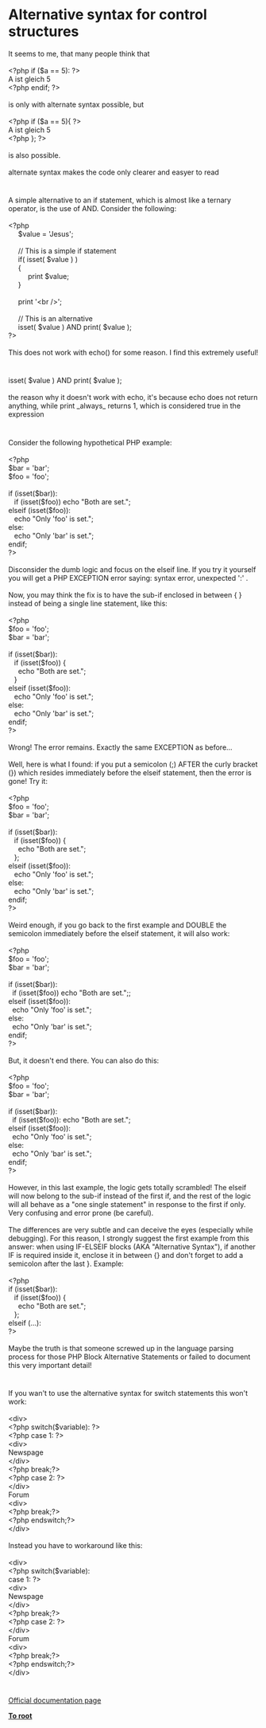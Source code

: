 # Alternative syntax for control structures




<div class="phpcode"><span class="html">
It seems to me, that many people think that<br><br><span class="default">&lt;?php </span><span class="keyword">if (</span><span class="default">$a </span><span class="keyword">== </span><span class="default">5</span><span class="keyword">): </span><span class="default">?&gt;<br></span>A ist gleich 5<br><span class="default">&lt;?php </span><span class="keyword">endif; </span><span class="default">?&gt;<br></span><br>is only with alternate syntax possible, but <br><br><span class="default">&lt;?php </span><span class="keyword">if (</span><span class="default">$a </span><span class="keyword">== </span><span class="default">5</span><span class="keyword">){ </span><span class="default">?&gt;<br></span>A ist gleich 5<br><span class="default">&lt;?php </span><span class="keyword">}; </span><span class="default">?&gt;<br></span><br>is also possible.<br><br>alternate syntax makes the code only clearer and easyer to read</span>
</div>
  

#


<div class="phpcode"><span class="html">
A simple alternative to an if statement, which is almost like a ternary operator, is the use of AND. Consider the following:<br><br><span class="default">&lt;?php<br>&#xA0; &#xA0;&#xA0; $value </span><span class="keyword">= </span><span class="string">&apos;Jesus&apos;</span><span class="keyword">;<br><br>&#xA0; &#xA0;&#xA0; </span><span class="comment">// This is a simple if statement<br>&#xA0; &#xA0;&#xA0; </span><span class="keyword">if( isset( </span><span class="default">$value </span><span class="keyword">) )<br>&#xA0; &#xA0;&#xA0; {<br>&#xA0; &#xA0; &#xA0; &#xA0; &#xA0; print </span><span class="default">$value</span><span class="keyword">;<br>&#xA0; &#xA0;&#xA0; }<br><br>&#xA0; &#xA0;&#xA0; print </span><span class="string">&apos;&lt;br /&gt;&apos;</span><span class="keyword">;<br><br>&#xA0; &#xA0;&#xA0; </span><span class="comment">// This is an alternative<br>&#xA0; &#xA0;&#xA0; </span><span class="keyword">isset( </span><span class="default">$value </span><span class="keyword">) AND print( </span><span class="default">$value </span><span class="keyword">);<br></span><span class="default">?&gt;<br></span><br>This does not work with echo() for some reason. I find this extremely useful!</span>
</div>
  

#


<div class="phpcode"><span class="html">
isset( $value ) AND print( $value );<br><br>the reason why it doesn&apos;t work with echo, it&apos;s because echo does not return anything, while print _always_ returns 1, which is considered true in the expression</span>
</div>
  

#


<div class="phpcode"><span class="html">
Consider the following hypothetical PHP example:<br><br><span class="default">&lt;?php<br>$bar </span><span class="keyword">= </span><span class="string">&apos;bar&apos;</span><span class="keyword">;<br></span><span class="default">$foo </span><span class="keyword">= </span><span class="string">&apos;foo&apos;</span><span class="keyword">;<br><br>if (isset(</span><span class="default">$bar</span><span class="keyword">)):<br>&#xA0;&#xA0; if (isset(</span><span class="default">$foo</span><span class="keyword">)) echo </span><span class="string">&quot;Both are set.&quot;</span><span class="keyword">;<br>elseif (isset(</span><span class="default">$foo</span><span class="keyword">)):<br>&#xA0;&#xA0; echo </span><span class="string">&quot;Only &apos;foo&apos; is set.&quot;</span><span class="keyword">;<br>else:<br>&#xA0;&#xA0; echo </span><span class="string">&quot;Only &apos;bar&apos; is set.&quot;</span><span class="keyword">;<br>endif;<br></span><span class="default">?&gt;<br></span><br>Disconsider the dumb logic and focus on the elseif line. If you try it yourself you will get a PHP EXCEPTION error saying: syntax error, unexpected &apos;:&apos; .<br><br>Now, you may think the fix is to have the sub-if enclosed in between { } instead of being a single line statement, like this:<br><br><span class="default">&lt;?php<br>$foo </span><span class="keyword">= </span><span class="string">&apos;foo&apos;</span><span class="keyword">;<br></span><span class="default">$bar </span><span class="keyword">= </span><span class="string">&apos;bar&apos;</span><span class="keyword">;<br><br>if (isset(</span><span class="default">$bar</span><span class="keyword">)):<br>&#xA0;&#xA0; if (isset(</span><span class="default">$foo</span><span class="keyword">)) {<br>&#xA0; &#xA0;&#xA0; echo </span><span class="string">&quot;Both are set.&quot;</span><span class="keyword">;<br>&#xA0;&#xA0; }<br>elseif (isset(</span><span class="default">$foo</span><span class="keyword">)):<br>&#xA0;&#xA0; echo </span><span class="string">&quot;Only &apos;foo&apos; is set.&quot;</span><span class="keyword">;<br>else:<br>&#xA0;&#xA0; echo </span><span class="string">&quot;Only &apos;bar&apos; is set.&quot;</span><span class="keyword">;<br>endif;<br></span><span class="default">?&gt;<br></span><br>Wrong! The error remains. Exactly the same EXCEPTION as before...<br>&#xA0; &#xA0; <br>Well, here is what I found: if you put a semicolon (;) AFTER the curly bracket (}) which resides immediately before the elseif statement, then the error is gone! Try it:<br><br><span class="default">&lt;?php<br>$foo </span><span class="keyword">= </span><span class="string">&apos;foo&apos;</span><span class="keyword">;<br></span><span class="default">$bar </span><span class="keyword">= </span><span class="string">&apos;bar&apos;</span><span class="keyword">;<br><br>if (isset(</span><span class="default">$bar</span><span class="keyword">)):<br>&#xA0;&#xA0; if (isset(</span><span class="default">$foo</span><span class="keyword">)) {<br>&#xA0; &#xA0;&#xA0; echo </span><span class="string">&quot;Both are set.&quot;</span><span class="keyword">;<br>&#xA0;&#xA0; };<br>elseif (isset(</span><span class="default">$foo</span><span class="keyword">)):<br>&#xA0;&#xA0; echo </span><span class="string">&quot;Only &apos;foo&apos; is set.&quot;</span><span class="keyword">;<br>else:<br>&#xA0;&#xA0; echo </span><span class="string">&quot;Only &apos;bar&apos; is set.&quot;</span><span class="keyword">;<br>endif;<br></span><span class="default">?&gt;<br></span><br>Weird enough, if you go back to the first example and DOUBLE the semicolon immediately before the elseif statement, it will also work:<br><br><span class="default">&lt;?php<br>$foo </span><span class="keyword">= </span><span class="string">&apos;foo&apos;</span><span class="keyword">;<br></span><span class="default">$bar </span><span class="keyword">= </span><span class="string">&apos;bar&apos;</span><span class="keyword">;<br><br>if (isset(</span><span class="default">$bar</span><span class="keyword">)):<br>&#xA0; if (isset(</span><span class="default">$foo</span><span class="keyword">)) echo </span><span class="string">&quot;Both are set.&quot;</span><span class="keyword">;;<br>elseif (isset(</span><span class="default">$foo</span><span class="keyword">)):<br>&#xA0; echo </span><span class="string">&quot;Only &apos;foo&apos; is set.&quot;</span><span class="keyword">;<br>else:<br>&#xA0; echo </span><span class="string">&quot;Only &apos;bar&apos; is set.&quot;</span><span class="keyword">;<br>endif;<br></span><span class="default">?&gt;<br></span><br>But, it doesn&apos;t end there. You can also do this:<br><br><span class="default">&lt;?php<br>$foo </span><span class="keyword">= </span><span class="string">&apos;foo&apos;</span><span class="keyword">;<br></span><span class="default">$bar </span><span class="keyword">= </span><span class="string">&apos;bar&apos;</span><span class="keyword">;<br><br>if (isset(</span><span class="default">$bar</span><span class="keyword">)):<br>&#xA0; if (isset(</span><span class="default">$foo</span><span class="keyword">)): echo </span><span class="string">&quot;Both are set.&quot;</span><span class="keyword">;<br>elseif (isset(</span><span class="default">$foo</span><span class="keyword">)):<br>&#xA0; echo </span><span class="string">&quot;Only &apos;foo&apos; is set.&quot;</span><span class="keyword">;<br>else:<br>&#xA0; echo </span><span class="string">&quot;Only &apos;bar&apos; is set.&quot;</span><span class="keyword">;<br>endif;<br></span><span class="default">?&gt;<br></span><br>However, in this last example, the logic gets totally scrambled! The elseif will now belong to the sub-if instead of the first if, and the rest of the logic will all behave as a &quot;one single statement&quot; in response to the first if only. Very confusing and error prone (be careful).<br><br>The differences are very subtle and can deceive the eyes (especially while debugging). For this reason, I strongly suggest the first example from this answer: when using IF-ELSEIF blocks (AKA &quot;Alternative Syntax&quot;), if another IF is required inside it, enclose it in between {} and don&apos;t forget to add a semicolon after the last }. Example:<br><br><span class="default">&lt;?php<br></span><span class="keyword">if (isset(</span><span class="default">$bar</span><span class="keyword">)):<br>&#xA0;&#xA0; if (isset(</span><span class="default">$foo</span><span class="keyword">)) {<br>&#xA0; &#xA0;&#xA0; echo </span><span class="string">&quot;Both are set.&quot;</span><span class="keyword">;<br>&#xA0;&#xA0; };<br>elseif (...):<br></span><span class="default">?&gt;<br></span><br>Maybe the truth is that someone screwed up in the language parsing process for those PHP Block Alternative Statements or failed to document this very important detail!</span>
</div>
  

#


<div class="phpcode"><span class="html">
If you wan&apos;t to use the alternative syntax for switch statements this won&apos;t work:<br><br>&lt;div&gt;<br><span class="default">&lt;?php </span><span class="keyword">switch(</span><span class="default">$variable</span><span class="keyword">): </span><span class="default">?&gt;<br>&lt;?php </span><span class="keyword">case </span><span class="default">1</span><span class="keyword">: </span><span class="default">?&gt;<br></span>&lt;div&gt;<br>Newspage<br>&lt;/div&gt;<br><span class="default">&lt;?php </span><span class="keyword">break;</span><span class="default">?&gt;<br>&lt;?php </span><span class="keyword">case </span><span class="default">2</span><span class="keyword">: </span><span class="default">?&gt;<br></span>&lt;/div&gt;<br>Forum<br>&lt;div&gt;<br><span class="default">&lt;?php </span><span class="keyword">break;</span><span class="default">?&gt;<br>&lt;?php </span><span class="keyword">endswitch;</span><span class="default">?&gt;<br></span>&lt;/div&gt;<br><br>Instead you have to workaround like this:<br><br>&lt;div&gt;<br><span class="default">&lt;?php </span><span class="keyword">switch(</span><span class="default">$variable</span><span class="keyword">): <br>case </span><span class="default">1</span><span class="keyword">: </span><span class="default">?&gt;<br></span>&lt;div&gt;<br>Newspage<br>&lt;/div&gt;<br><span class="default">&lt;?php </span><span class="keyword">break;</span><span class="default">?&gt;<br>&lt;?php </span><span class="keyword">case </span><span class="default">2</span><span class="keyword">: </span><span class="default">?&gt;<br></span>&lt;/div&gt;<br>Forum<br>&lt;div&gt;<br><span class="default">&lt;?php </span><span class="keyword">break;</span><span class="default">?&gt;<br>&lt;?php </span><span class="keyword">endswitch;</span><span class="default">?&gt;<br></span>&lt;/div&gt;</span>
</div>
  

#

[Official documentation page](https://www.php.net/manual/en/control-structures.alternative-syntax.php)

**[To root](/README.md)**